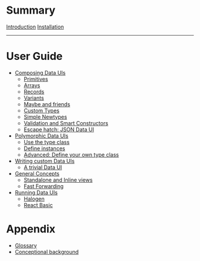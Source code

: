 # Summary


[Introduction](./generated/Introduction.md)
[Installation](./generated/Installation.md)

-----------

# User Guide
- [Composing Data UIs](./generated/ComposingDataUIs.md)
  - [Primitives](./generated/ComposingDataUIs/Primitives.md)
  - [Arrays](./generated/ComposingDataUIs/Arrays.md)
  - [Records](./generated/ComposingDataUIs/Records.md)
  - [Variants](./generated/ComposingDataUIs/Variants.md)
  - [Maybe and friends](./generated/ComposingDataUIs/MaybeAndFriends.md)
  - [Custom Types](./generated/ComposingDataUIs/CustomTypes.md)
  - [Simple Newtypes](./generated/ComposingDataUIs/SimpleNewtypes.md)
  - [Validation and Smart Constructors](./generated/ComposingDataUIs/Validation.md)
  - [Escape hatch: JSON Data UI](./generated/ComposingDataUIs/JsonEscape.md)
- [Polymorphic Data UIs](./generated/Polymorphic.md)
  - [Use the type class]()
  - [Define instances]()
  - [Advanced: Define your own type class]()
- [Writing custom Data UIs]()
  - [A trivial Data UI](./generated/WritingDataUIs/Trivial.md)
- [General Concepts]()
  - [Standalone and Inline views]()
  - [Fast Forwarding]()
- [Running Data UIs](./generated/RunningDataUIs.md)
  - [Halogen](./generated/RunningDataUIs/Halogen.md)
  - [React Basic]()

# Appendix

- [Glossary](./generated/Glossary.md)
- [Conceptional background]()